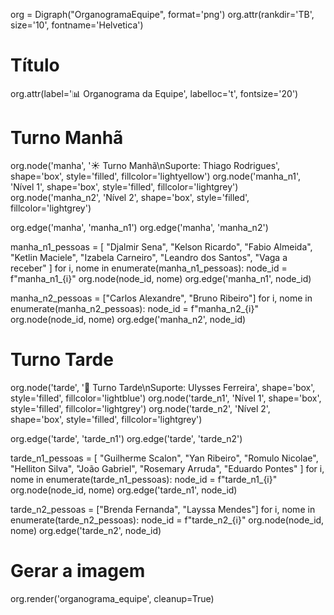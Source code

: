 org = Digraph("OrganogramaEquipe", format='png')
org.attr(rankdir='TB', size='10', fontname='Helvetica')

# Título
org.attr(label='📊 Organograma da Equipe', labelloc='t', fontsize='20')

# Turno Manhã
org.node('manha', '☀️ Turno Manhã\nSuporte: Thiago Rodrigues', shape='box', style='filled', fillcolor='lightyellow')
org.node('manha_n1', 'Nível 1', shape='box', style='filled', fillcolor='lightgrey')
org.node('manha_n2', 'Nível 2', shape='box', style='filled', fillcolor='lightgrey')

org.edge('manha', 'manha_n1')
org.edge('manha', 'manha_n2')

manha_n1_pessoas = [
    "Djalmir Sena", "Kelson Ricardo", "Fabio Almeida", "Ketlin Maciele",
    "Izabela Carneiro", "Leandro dos Santos", "Vaga a receber"
]
for i, nome in enumerate(manha_n1_pessoas):
    node_id = f"manha_n1_{i}"
    org.node(node_id, nome)
    org.edge('manha_n1', node_id)

manha_n2_pessoas = ["Carlos Alexandre", "Bruno Ribeiro"]
for i, nome in enumerate(manha_n2_pessoas):
    node_id = f"manha_n2_{i}"
    org.node(node_id, nome)
    org.edge('manha_n2', node_id)

# Turno Tarde
org.node('tarde', '🌙 Turno Tarde\nSuporte: Ulysses Ferreira', shape='box', style='filled', fillcolor='lightblue')
org.node('tarde_n1', 'Nível 1', shape='box', style='filled', fillcolor='lightgrey')
org.node('tarde_n2', 'Nível 2', shape='box', style='filled', fillcolor='lightgrey')

org.edge('tarde', 'tarde_n1')
org.edge('tarde', 'tarde_n2')

tarde_n1_pessoas = [
    "Guilherme Scalon", "Yan Ribeiro", "Romulo Nicolae", "Helliton Silva",
    "João Gabriel", "Rosemary Arruda", "Eduardo Pontes"
]
for i, nome in enumerate(tarde_n1_pessoas):
    node_id = f"tarde_n1_{i}"
    org.node(node_id, nome)
    org.edge('tarde_n1', node_id)

tarde_n2_pessoas = ["Brenda Fernanda", "Layssa Mendes"]
for i, nome in enumerate(tarde_n2_pessoas):
    node_id = f"tarde_n2_{i}"
    org.node(node_id, nome)
    org.edge('tarde_n2', node_id)

# Gerar a imagem
org.render('organograma_equipe', cleanup=True)
